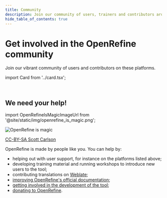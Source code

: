 ```yaml
---
title: Community
description: Join our community of users, trainers and contributors around the world.
hide_table_of_contents: true
---
```


# Get involved in the OpenRefine community

Join our vibrant community of users and contributors on these platforms.

import Card from '../card.tsx';

<div className="cardList">
  <Card href="https://forum.openrefine.org" title="Forum" description="Ask for support, share your ideas and join the team." />
  <Card href="https://github.com/OpenRefine/OpenRefine" title="GitHub project" description="Contribute and coordinate improvements to the tool." />
</div>
<div className="cardList">
  <Card href="https://hosted.weblate.org/engage/openrefine/" title="Translate OpenRefine" description="Contribute translations of the interface in your language via Weblate." />
  <Card title="Social media" description="Share your thoughts with the #openrefine tag on your favourite social media platform." />
</div>

<br />

## We need your help!

import OpenRefineIsMagicImageUrl from '@site/static/img/openrefine_is_magic.png';

<div style={{float: 'right', textAlign: 'right'}}>
<img src={OpenRefineIsMagicImageUrl} alt="OpenRefine is magic" />
<p style={{fontSize: '0.7em'}}><a href="https://commons.wikimedia.org/wiki/File:Open_Refine_is_Magic.png">CC-BY-SA Scott Carlson</a></p>
</div>

OpenRefine is made by people like you. You can help by:

- helping out with user support, for instance on the platforms listed above;
- developing training material and running workshops to introduce new users to the tool;
- contributing translations on [Weblate](https://hosted.weblate.org/engage/openrefine/);
- [improving OpenRefine's official documentation](/docs/technical-reference/contributing#contributing-to-the-documentation);
- [getting involved in the development of the tool](https://github.com/OpenRefine/OpenRefine/blob/master/CONTRIBUTING.md);
- [donating to OpenRefine](/donate).
